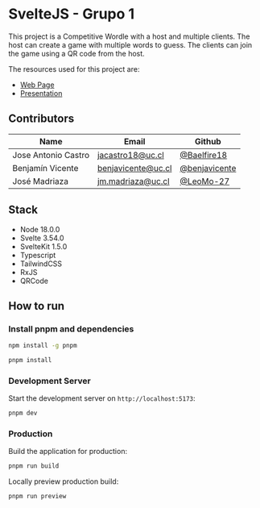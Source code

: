 # SvelteJS - Grupo 1

This project is a Competitive Wordle with a host and multiple clients. The host can create a game with multiple words to guess. The clients can join the game using a QR code from the host.

The resources used for this project are:

- [Web Page](https://iic3585-2023.github.io/svelte-grupo-01/)
- [Presentation](/slides/svelte.pdf)

## Contributors

| Name                | Email              | Github                                           |
| ------------------- | ------------------ | ------------------------------------------------ |
| Jose Antonio Castro | jacastro18@uc.cl   | [@Baelfire18](https://github.com/Baelfire18)     |
| Benjamín Vicente    | benjavicente@uc.cl | [@benjavicente](https://github.com/benjavicente) |
| José Madriaza       | jm.madriaza@uc.cl  | [@LeoMo-27](https://github.com/LeoMo-27)         |


## Stack

- Node 18.0.0
- Svelte 3.54.0
- SvelteKit 1.5.0
- Typescript
- TailwindCSS
- RxJS
- QRCode

## How to run

### Install pnpm and dependencies

```bash
npm install -g pnpm
```

```bash
pnpm install
```

### Development Server

Start the development server on `http://localhost:5173`:

```bash
pnpm dev
```

### Production

Build the application for production:

```bash
pnpm run build
```

Locally preview production build:

```bash
pnpm run preview
```
